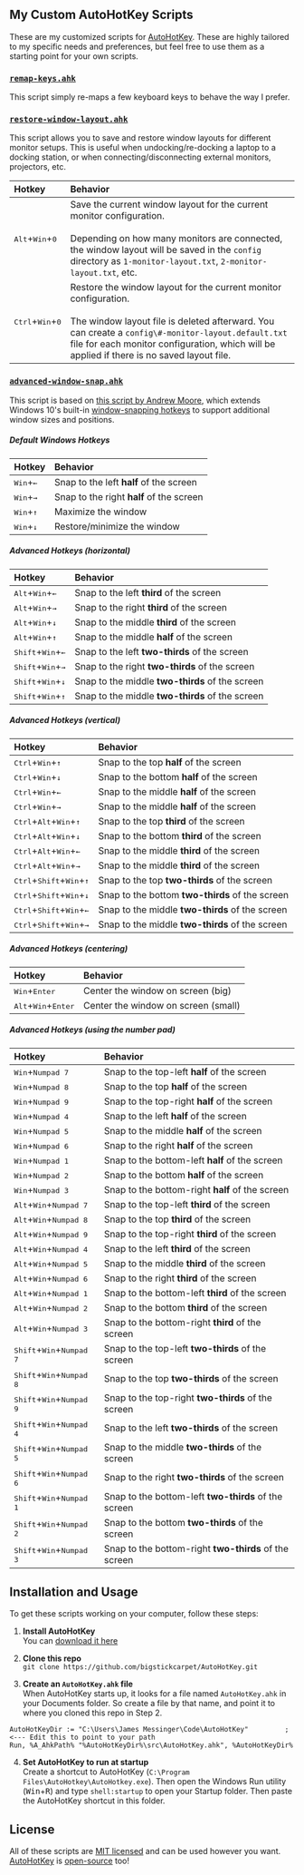 My Custom AutoHotKey Scripts
------------------------------------
These are my customized scripts for [AutoHotKey](https://www.autohotkey.com/).  These are highly tailored to my specific needs and preferences, but feel free to use them as a starting point for your own scripts.


### [`remap-keys.ahk`](src/remap-keys.ahk)
This script simply re-maps a few keyboard keys to behave the way I prefer.


### [`restore-window-layout.ahk`](src/restore-window-layout.ahk)
This script allows you to save and restore window layouts for different monitor setups.  This is useful when undocking/re-docking a laptop to a docking station, or when connecting/disconnecting external monitors, projectors, etc.

Hotkey | Behavior
:------|:-------------------
<kbd>Alt</kbd>+<kbd>Win</kbd>+<kbd>0</kbd> | Save the current window layout for the current monitor configuration.<br><br>Depending on how many monitors are connected, the window layout will be saved in the `config` directory as `1-monitor-layout.txt`, `2-monitor-layout.txt`, etc.
<kbd>Ctrl</kbd>+<kbd>Win</kbd>+<kbd>0</kbd> | Restore the window layout for the current monitor configuration.<br><br>The window layout file is deleted afterward. You can create a `config\#-monitor-layout.default.txt` file for each monitor configuration, which will be applied if there is no saved layout file.


### [`advanced-window-snap.ahk`](src/advanced-window-snap.ahk)
This script is based on [this script by Andrew Moore](https://gist.github.com/AWMooreCO/1ef708055a11862ca9dc), which extends Windows 10's built-in [window-snapping hotkeys](https://www.cnet.com/how-to/all-the-windows-10-keyboard-shortcuts-you-need-to-know/) to support additional window sizes and positions.

##### Default Windows Hotkeys
Hotkey | Behavior
:------|:-------------------
<kbd>Win</kbd>+<kbd>&larr;</kbd> | Snap to the left **half** of the screen
<kbd>Win</kbd>+<kbd>&rarr;</kbd> | Snap to the right **half** of the screen
<kbd>Win</kbd>+<kbd>&uarr;</kbd> | Maximize the window
<kbd>Win</kbd>+<kbd>&darr;</kbd> | Restore/minimize the window

##### Advanced Hotkeys (horizontal)
Hotkey | Behavior
:------|:-------------------
<kbd>Alt</kbd>+<kbd>Win</kbd>+<kbd>&larr;</kbd> | Snap to the left **third** of the screen
<kbd>Alt</kbd>+<kbd>Win</kbd>+<kbd>&rarr;</kbd> | Snap to the right **third** of the screen
<kbd>Alt</kbd>+<kbd>Win</kbd>+<kbd>&darr;</kbd> | Snap to the middle **third** of the screen
<kbd>Alt</kbd>+<kbd>Win</kbd>+<kbd>&uarr;</kbd> | Snap to the middle **half** of the screen
<kbd>Shift</kbd>+<kbd>Win</kbd>+<kbd>&larr;</kbd> | Snap to the left **two-thirds** of the screen
<kbd>Shift</kbd>+<kbd>Win</kbd>+<kbd>&rarr;</kbd> | Snap to the right **two-thirds** of the screen
<kbd>Shift</kbd>+<kbd>Win</kbd>+<kbd>&darr;</kbd> | Snap to the middle **two-thirds** of the screen
<kbd>Shift</kbd>+<kbd>Win</kbd>+<kbd>&uarr;</kbd> | Snap to the middle **two-thirds** of the screen

##### Advanced Hotkeys (vertical)
Hotkey | Behavior
:------|:-------------------
<kbd>Ctrl</kbd>+<kbd>Win</kbd>+<kbd>&uarr;</kbd> | Snap to the top **half** of the screen
<kbd>Ctrl</kbd>+<kbd>Win</kbd>+<kbd>&darr;</kbd> | Snap to the bottom **half** of the screen
<kbd>Ctrl</kbd>+<kbd>Win</kbd>+<kbd>&larr;</kbd> | Snap to the middle **half** of the screen
<kbd>Ctrl</kbd>+<kbd>Win</kbd>+<kbd>&rarr;</kbd> | Snap to the middle **half** of the screen
<kbd>Ctrl</kbd>+<kbd>Alt</kbd>+<kbd>Win</kbd>+<kbd>&uarr;</kbd> | Snap to the top **third** of the screen
<kbd>Ctrl</kbd>+<kbd>Alt</kbd>+<kbd>Win</kbd>+<kbd>&darr;</kbd> | Snap to the bottom **third** of the screen
<kbd>Ctrl</kbd>+<kbd>Alt</kbd>+<kbd>Win</kbd>+<kbd>&larr;</kbd> | Snap to the middle **third** of the screen
<kbd>Ctrl</kbd>+<kbd>Alt</kbd>+<kbd>Win</kbd>+<kbd>&rarr;</kbd> | Snap to the middle **third** of the screen
<kbd>Ctrl</kbd>+<kbd>Shift</kbd>+<kbd>Win</kbd>+<kbd>&uarr;</kbd> | Snap to the top **two-thirds** of the screen
<kbd>Ctrl</kbd>+<kbd>Shift</kbd>+<kbd>Win</kbd>+<kbd>&darr;</kbd> | Snap to the bottom **two-thirds** of the screen
<kbd>Ctrl</kbd>+<kbd>Shift</kbd>+<kbd>Win</kbd>+<kbd>&larr;</kbd> | Snap to the middle **two-thirds** of the screen
<kbd>Ctrl</kbd>+<kbd>Shift</kbd>+<kbd>Win</kbd>+<kbd>&rarr;</kbd> | Snap to the middle **two-thirds** of the screen

##### Advanced Hotkeys (centering)
Hotkey | Behavior
:------|:-------------------
<kbd>Win</kbd>+<kbd>Enter</kbd> | Center the window on screen (big)
<kbd>Alt</kbd>+<kbd>Win</kbd>+<kbd>Enter</kbd> | Center the window on screen (small)

##### Advanced Hotkeys (using the number pad)
Hotkey | Behavior
:------|:-------------------
<kbd>Win</kbd>+<kbd>Numpad 7</kbd> | Snap to the top-left **half** of the screen
<kbd>Win</kbd>+<kbd>Numpad 8</kbd> | Snap to the top **half** of the screen
<kbd>Win</kbd>+<kbd>Numpad 9</kbd> | Snap to the top-right **half** of the screen
<kbd>Win</kbd>+<kbd>Numpad 4</kbd> | Snap to the left **half** of the screen
<kbd>Win</kbd>+<kbd>Numpad 5</kbd> | Snap to the middle **half** of the screen
<kbd>Win</kbd>+<kbd>Numpad 6</kbd> | Snap to the right **half** of the screen
<kbd>Win</kbd>+<kbd>Numpad 1</kbd> | Snap to the bottom-left **half** of the screen
<kbd>Win</kbd>+<kbd>Numpad 2</kbd> | Snap to the bottom **half** of the screen
<kbd>Win</kbd>+<kbd>Numpad 3</kbd> | Snap to the bottom-right **half** of the screen
<kbd>Alt</kbd>+<kbd>Win</kbd>+<kbd>Numpad 7</kbd> | Snap to the top-left **third** of the screen
<kbd>Alt</kbd>+<kbd>Win</kbd>+<kbd>Numpad 8</kbd> | Snap to the top **third** of the screen
<kbd>Alt</kbd>+<kbd>Win</kbd>+<kbd>Numpad 9</kbd> | Snap to the top-right **third** of the screen
<kbd>Alt</kbd>+<kbd>Win</kbd>+<kbd>Numpad 4</kbd> | Snap to the left **third** of the screen
<kbd>Alt</kbd>+<kbd>Win</kbd>+<kbd>Numpad 5</kbd> | Snap to the middle **third** of the screen
<kbd>Alt</kbd>+<kbd>Win</kbd>+<kbd>Numpad 6</kbd> | Snap to the right **third** of the screen
<kbd>Alt</kbd>+<kbd>Win</kbd>+<kbd>Numpad 1</kbd> | Snap to the bottom-left **third** of the screen
<kbd>Alt</kbd>+<kbd>Win</kbd>+<kbd>Numpad 2</kbd> | Snap to the bottom **third** of the screen
<kbd>Alt</kbd>+<kbd>Win</kbd>+<kbd>Numpad 3</kbd> | Snap to the bottom-right **third** of the screen
<kbd>Shift</kbd>+<kbd>Win</kbd>+<kbd>Numpad 7</kbd> | Snap to the top-left **two-thirds** of the screen
<kbd>Shift</kbd>+<kbd>Win</kbd>+<kbd>Numpad 8</kbd> | Snap to the top **two-thirds** of the screen
<kbd>Shift</kbd>+<kbd>Win</kbd>+<kbd>Numpad 9</kbd> | Snap to the top-right **two-thirds** of the screen
<kbd>Shift</kbd>+<kbd>Win</kbd>+<kbd>Numpad 4</kbd> | Snap to the left **two-thirds** of the screen
<kbd>Shift</kbd>+<kbd>Win</kbd>+<kbd>Numpad 5</kbd> | Snap to the middle **two-thirds** of the screen
<kbd>Shift</kbd>+<kbd>Win</kbd>+<kbd>Numpad 6</kbd> | Snap to the right **two-thirds** of the screen
<kbd>Shift</kbd>+<kbd>Win</kbd>+<kbd>Numpad 1</kbd> | Snap to the bottom-left **two-thirds** of the screen
<kbd>Shift</kbd>+<kbd>Win</kbd>+<kbd>Numpad 2</kbd> | Snap to the bottom **two-thirds** of the screen
<kbd>Shift</kbd>+<kbd>Win</kbd>+<kbd>Numpad 3</kbd> | Snap to the bottom-right **two-thirds** of the screen



Installation and Usage
------------------------------------
To get these scripts working on your computer, follow these steps:

1. __Install AutoHotKey__<br>
You can [download it here](https://www.autohotkey.com/download/)

2. __Clone this repo__<br>
`git clone https://github.com/bigstickcarpet/AutoHotKey.git`

3. __Create an `AutoHotKey.ahk` file__<br>
When AutoHotKey starts up, it looks for a file named `AutoHotKey.ahk` in your Documents folder.  So create a file by that name, and point it to where you cloned this repo in Step 2.

```AutoHotKey
AutoHotKeyDir := "C:\Users\James Messinger\Code\AutoHotKey"         ; <--- Edit this to point to your path
Run, %A_AhkPath% "%AutoHotKeyDir%\src\AutoHotKey.ahk", %AutoHotKeyDir%
```

4. __Set AutoHotKey to run at startup__<br>
Create a shortcut to AutoHotKey (`C:\Program Files\AutoHotkey\AutoHotkey.exe`).  Then open the Windows Run utility (<kbd>Win</kbd>+<kbd>R</kbd>) and type `shell:startup` to open your Startup folder.  Then paste the AutoHotKey shortcut in this folder.



License
------------------------------------
All of these scripts are [MIT licensed](http://opensource.org/licenses/MIT) and can be used however you want.  [AutoHotKey](https://www.autohotkey.com/) is [open-source](https://github.com/Lexikos/AutoHotkey_L) too!

